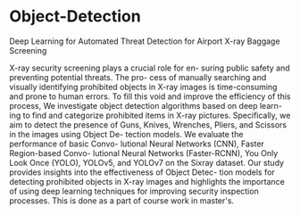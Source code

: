 # Object-Detection
Deep Learning for Automated Threat Detection for Airport X-ray Baggage Screening

X-ray security screening plays a crucial role for en-
suring public safety and preventing potential threats. The pro-
cess of manually searching and visually identifying prohibited
objects in X-ray images is time-consuming and prone to human
errors. To fill this void and improve the efficiency of this process,
We investigate object detection algorithms based on deep learn-
ing to find and categorize prohibited items in X-ray pictures.
Specifically, we aim to detect the presence of Guns, Knives,
Wrenches, Pliers, and Scissors in the images using Object De-
tection models. We evaluate the performance of basic Convo-
lutional Neural Networks (CNN), Faster Region-based Convo-
lutional Neural Networks (Faster-RCNN), You Only Look Once
(YOLO), YOLOv5, and YOLOv7 on the Sixray dataset. Our
study provides insights into the effectiveness of Object Detec-
tion models for detecting prohibited objects in X-ray images and
highlights the importance of using deep learning techniques for
improving security inspection processes. This is done as a part of course work in master's.

